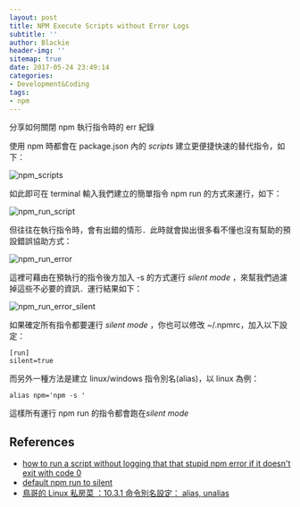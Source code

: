 ```yaml
---
layout: post
title: NPM Execute Scripts without Error Logs
subtitle: ''
author: Blackie
header-img: ''
sitemap: true
date: 2017-05-24 23:49:14
categories:
- Development&Coding
tags:
- npm
---
```


分享如何關閉 npm 執行指令時的 err 紀錄

<!-- More -->

使用 npm 時都會在 package.json 內的 *scripts* 建立更便捷快速的替代指令，如下：

![npm_scripts](npm_scripts.png)

如此即可在 terminal 輸入我們建立的簡單指令 npm run <scriptname> 的方式來運行，如下：

![npm_run_script](npm_run_script.png)

但往往在執行指令時，會有出錯的情形．此時就會拋出很多看不懂也沒有幫助的預設錯誤協助方式：

![npm_run_error](npm_run_error.png)

這裡可藉由在預執行的指令後方加入 -s 的方式運行 *silent mode* ，來幫我們過濾掉這些不必要的資訊．運行結果如下：

![npm_run_error_silent](npm_run_error_silent.png)

如果確定所有指令都要運行 *silent mode* ，你也可以修改 ~/.npmrc，加入以下設定：

    [run]
    silent=true

而另外一種方法是建立 linux/windows 指令別名(alias)，以 linux 為例：

    alias npm='npm -s '

這樣所有運行 npm run <scriptname> 的指令都會跑在*silent mode*

## References ##

- [how to run a script without logging that that stupid npm error if it doesn't exit with code 0](https://github.com/npm/npm/issues/6124)
- [default npm run to silent](https://github.com/npm/npm/issues/5452)
- [鳥哥的 Linux 私房菜 ：10.3.1 命令別名設定： alias, unalias](http://linux.vbird.org/linux_basic/0320bash.php#alias)
